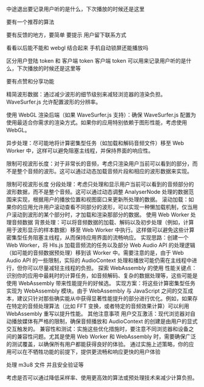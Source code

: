 中途退出要记录用户听的是什么，下次播放的时候还是这里

要有一个推荐的算法

要有反馈的地方，要简单
要提示 用户留下联系方式

看看以后能不能和 webgl 结合起来
手机自动锁屏还能播放吗

区分用户登陆 token 和 客户端 token 客户端 token 可以用来记录用户听的是什么，下次播放的时候还是这里等

要有点赞和分享功能

精简波形数据：通过减少波形的细节级别来减轻浏览器的渲染负担。WaveSurfer.js 允许配置波形的分辨率。

使用 WebGL 渲染后端（如果 WaveSurfer.js 支持）：确保 WaveSurfer.js 配置为使用最适合你需求的渲染方式。如果你的应用特别依赖于图形性能，考虑使用 WebGL。

异步处理：尽可能地将计算密集型任务（如加载和解码音频文件）移至 Web Worker 中，这样可以避免阻塞主线程，并保持界面的响应性。

限制可视波形长度：对于非常长的音频，考虑只渲染用户当前可以看到的部分，而不是整个音频的波形。这可以通过动态加载音频片段和相应的波形数据来实现。

限制可视波形长度
分段处理：考虑只处理和显示用户当前可以看到的音频部分的波形数据，而不是整个音频。这可以通过动态调整 AnalyserNode 处理的数据范围来实现，根据用户的播放位置和视图窗口来更新所处理的数据。
滚动加载：如果你的应用允许用户滚动查看不同部分的波形，可以实现一种懒加载机制，仅当用户滚动到波形的某个部分时，才加载和渲染那部分的数据。
使用 Web Worker 处理音频数据
背景处理：可以将音频数据的加载、解码以及初步处理（例如，计算用于波形显示的样本数据）移至 Web Worker 中执行。这样做可以避免这些计算密集型任务阻塞主线程，从而保持应用界面的流畅响应。
实现思路：创建一个 Web Worker，将 Hls.js 加载音频流的任务以及部分 Web Audio API 的处理逻辑（如可能的音频数据预处理）移到该 Worker 中。需要注意的是，由于 Web Audio API 的一些限制，实际的 AudioContext 处理和播放可能仍需在主线程中进行，但你可以尽量减轻主线程的负担。
探索 WebAssembly 的使用
性能关键点：识别你的应用中最耗时的计算任务，如音频解码、复杂的数据处理等，这些可能是使用 WebAssembly 带来性能提升的好候选。
实现方案：将这些计算密集型任务实现为 WebAssembly 模块。由于 WebAssembly 与 JavaScript 之间的交互成本，建议只针对那些确实能从中获得显著性能提升的部分进行优化。例如，如果存在特定的音频处理算法（比如 FFT 变换，或者特定的音频效果计算）可以利用 WebAssembly 重写以提升性能。
其他注意事项
用户交互激活：现代浏览器对自动播放媒体有严格的限制，确保音频播放和 AudioContext 的创建是由用户的显式交互触发的。
兼容性和测试：实施这些优化措施时，要注意不同浏览器和设备之间的兼容性问题。尤其是使用 Web Worker 和 WebAssembly 时，需要确保广泛的测试覆盖，以确保所有用户都能获得良好的体验。
通过实施上述策略，你的应用可以在不牺牲功能的前提下，提供更流畅和响应更快的用户体验

处理 m3u8 文件 并且安全验证等

考虑是否可以通过降低采样率、使用更高效的算法或预处理技术来减少计算负担。